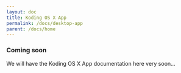 ```yaml
---
layout: doc
title: Koding OS X App
permalink: /docs/desktop-app
parent: /docs/home
---
```


### Coming soon

We will have the Koding OS X App documentation here very soon...
